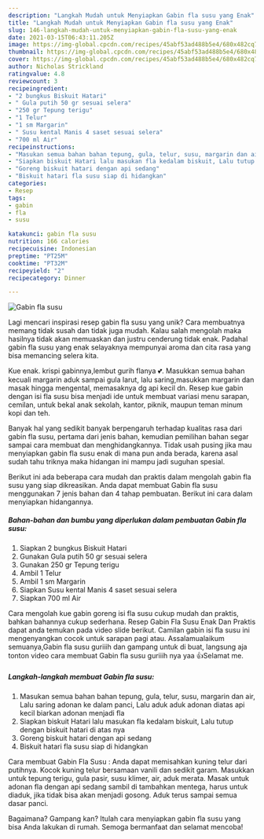 ```yaml
---
description: "Langkah Mudah untuk Menyiapkan Gabin fla susu yang Enak"
title: "Langkah Mudah untuk Menyiapkan Gabin fla susu yang Enak"
slug: 146-langkah-mudah-untuk-menyiapkan-gabin-fla-susu-yang-enak
date: 2021-03-15T06:43:11.205Z
image: https://img-global.cpcdn.com/recipes/45abf53ad488b5e4/680x482cq70/gabin-fla-susu-foto-resep-utama.jpg
thumbnail: https://img-global.cpcdn.com/recipes/45abf53ad488b5e4/680x482cq70/gabin-fla-susu-foto-resep-utama.jpg
cover: https://img-global.cpcdn.com/recipes/45abf53ad488b5e4/680x482cq70/gabin-fla-susu-foto-resep-utama.jpg
author: Nicholas Strickland
ratingvalue: 4.8
reviewcount: 3
recipeingredient:
- "2 bungkus Biskuit Hatari"
- " Gula putih 50 gr sesuai selera"
- "250 gr Tepung terigu"
- "1 Telur"
- "1 sm Margarin"
- " Susu kental Manis 4 saset sesuai selera"
- "700 ml Air"
recipeinstructions:
- "Masukan semua bahan bahan tepung, gula, telur, susu, margarin dan air, Lalu saring adonan ke dalam panci, Lalu aduk aduk adonan diatas api kecil biarkan adonan menjadi fla"
- "Siapkan biskuit Hatari lalu masukan fla kedalam biskuit, Lalu tutup dengan biskuit hatari di atas nya"
- "Goreng biskuit hatari dengan api sedang"
- "Biskuit hatari fla susu siap di hidangkan"
categories:
- Resep
tags:
- gabin
- fla
- susu

katakunci: gabin fla susu 
nutrition: 166 calories
recipecuisine: Indonesian
preptime: "PT25M"
cooktime: "PT32M"
recipeyield: "2"
recipecategory: Dinner

---
```



![Gabin fla susu](https://img-global.cpcdn.com/recipes/45abf53ad488b5e4/680x482cq70/gabin-fla-susu-foto-resep-utama.jpg)

Lagi mencari inspirasi resep gabin fla susu yang unik? Cara membuatnya memang tidak susah dan tidak juga mudah. Kalau salah mengolah maka hasilnya tidak akan memuaskan dan justru cenderung tidak enak. Padahal gabin fla susu yang enak selayaknya mempunyai aroma dan cita rasa yang bisa memancing selera kita.

Kue enak. krispi gabinnya,lembut gurih flanya 💕. Masukkan semua bahan kecuali margarin aduk sampai gula larut, lalu saring,masukkan margarin dan masak hingga mengental, memasaknya dg api kecil dn. Resep kue gabin dengan isi fla susu bisa menjadi ide untuk membuat variasi menu sarapan, cemilan, untuk bekal anak sekolah, kantor, piknik, maupun teman minum kopi dan teh.

Banyak hal yang sedikit banyak berpengaruh terhadap kualitas rasa dari gabin fla susu, pertama dari jenis bahan, kemudian pemilihan bahan segar sampai cara membuat dan menghidangkannya. Tidak usah pusing jika mau menyiapkan gabin fla susu enak di mana pun anda berada, karena asal sudah tahu triknya maka hidangan ini mampu jadi suguhan spesial.


Berikut ini ada beberapa cara mudah dan praktis dalam mengolah gabin fla susu yang siap dikreasikan. Anda dapat membuat Gabin fla susu menggunakan 7 jenis bahan dan 4 tahap pembuatan. Berikut ini cara dalam menyiapkan hidangannya.

<!--inarticleads1-->

##### Bahan-bahan dan bumbu yang diperlukan dalam pembuatan Gabin fla susu:

1. Siapkan 2 bungkus Biskuit Hatari
1. Gunakan  Gula putih 50 gr sesuai selera
1. Gunakan 250 gr Tepung terigu
1. Ambil 1 Telur
1. Ambil 1 sm Margarin
1. Siapkan  Susu kental Manis 4 saset sesuai selera
1. Siapkan 700 ml Air


Cara mengolah kue gabin goreng isi fla susu cukup mudah dan praktis, bahkan bahannya cukup sederhana. Resep Gabin Fla Susu Enak Dan Praktis dapat anda temukan pada video slide berikut. Camilan gabin isi fla susu ini mengenyangkan cocok untuk sarapan pagi atau. Assalamualaikum semuanya,Gabin fla susu guriiih dan gampang untuk di buat, langsung aja tonton video cara membuat Gabin fla susu guriiih nya yaa 👍Selamat me. 

<!--inarticleads2-->

##### Langkah-langkah membuat Gabin fla susu:

1. Masukan semua bahan bahan tepung, gula, telur, susu, margarin dan air, Lalu saring adonan ke dalam panci, Lalu aduk aduk adonan diatas api kecil biarkan adonan menjadi fla
1. Siapkan biskuit Hatari lalu masukan fla kedalam biskuit, Lalu tutup dengan biskuit hatari di atas nya
1. Goreng biskuit hatari dengan api sedang
1. Biskuit hatari fla susu siap di hidangkan


Cara membuat Gabin Fla Susu : Anda dapat memisahkan kuning telur dari putihnya. Kocok kuning telur bersamaan vanili dan sedikit garam. Masukkan untuk tepung terigu, gula pasir, susu klimer, air, aduk merata. Masak untuk adonan fla dengan api sedang sambil di tambahkan mentega, harus untuk diaduk, jika tidak bisa akan menjadi gosong. Aduk terus sampai semua dasar panci. 

Bagaimana? Gampang kan? Itulah cara menyiapkan gabin fla susu yang bisa Anda lakukan di rumah. Semoga bermanfaat dan selamat mencoba!
